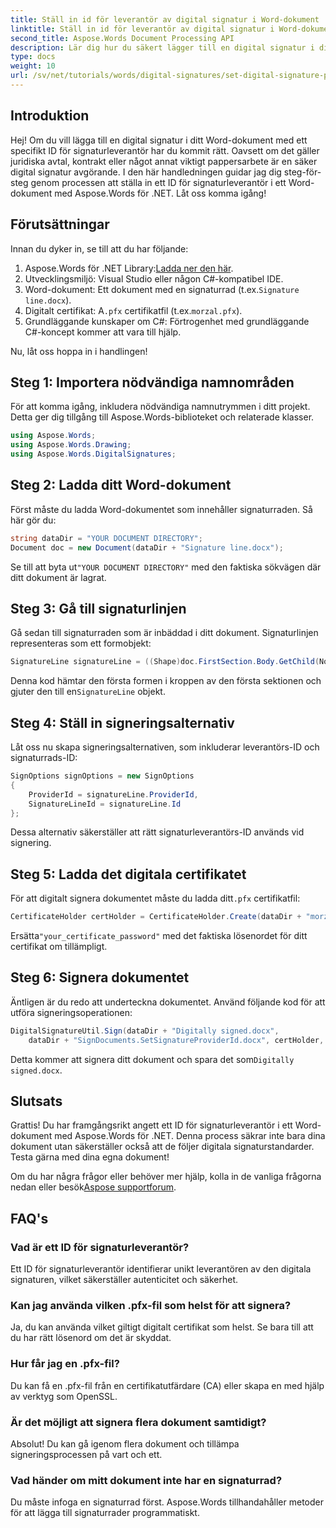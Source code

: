 ```yaml
---
title: Ställ in id för leverantör av digital signatur i Word-dokument
linktitle: Ställ in id för leverantör av digital signatur i Word-dokument
second_title: Aspose.Words Document Processing API
description: Lär dig hur du säkert lägger till en digital signatur i dina Word-dokument med ett specifikt ID för signaturleverantör med Aspose.Words för .NET.
type: docs
weight: 10
url: /sv/net/tutorials/words/digital-signatures/set-digital-signature-provider-id/
---
```

## Introduktion

Hej! Om du vill lägga till en digital signatur i ditt Word-dokument med ett specifikt ID för signaturleverantör har du kommit rätt. Oavsett om det gäller juridiska avtal, kontrakt eller något annat viktigt pappersarbete är en säker digital signatur avgörande. I den här handledningen guidar jag dig steg-för-steg genom processen att ställa in ett ID för signaturleverantör i ett Word-dokument med Aspose.Words för .NET. Låt oss komma igång!

## Förutsättningar

Innan du dyker in, se till att du har följande:

1. Aspose.Words för .NET Library:[Ladda ner den här](https://releases.aspose.com/words/net/).
2. Utvecklingsmiljö: Visual Studio eller någon C#-kompatibel IDE.
3.  Word-dokument: Ett dokument med en signaturrad (t.ex.`Signature line.docx`).
4.  Digitalt certifikat: A`.pfx` certifikatfil (t.ex.`morzal.pfx`).
5. Grundläggande kunskaper om C#: Förtrogenhet med grundläggande C#-koncept kommer att vara till hjälp.

Nu, låt oss hoppa in i handlingen!

## Steg 1: Importera nödvändiga namnområden

För att komma igång, inkludera nödvändiga namnutrymmen i ditt projekt. Detta ger dig tillgång till Aspose.Words-biblioteket och relaterade klasser.

```csharp
using Aspose.Words;
using Aspose.Words.Drawing;
using Aspose.Words.DigitalSignatures;
```

## Steg 2: Ladda ditt Word-dokument

Först måste du ladda Word-dokumentet som innehåller signaturraden. Så här gör du:

```csharp
string dataDir = "YOUR DOCUMENT DIRECTORY";
Document doc = new Document(dataDir + "Signature line.docx");
```

 Se till att byta ut`"YOUR DOCUMENT DIRECTORY"` med den faktiska sökvägen där ditt dokument är lagrat.

## Steg 3: Gå till signaturlinjen

Gå sedan till signaturraden som är inbäddad i ditt dokument. Signaturlinjen representeras som ett formobjekt:

```csharp
SignatureLine signatureLine = ((Shape)doc.FirstSection.Body.GetChild(NodeType.Shape, 0, true)).SignatureLine;
```

 Denna kod hämtar den första formen i kroppen av den första sektionen och gjuter den till en`SignatureLine` objekt.

## Steg 4: Ställ in signeringsalternativ

Låt oss nu skapa signeringsalternativen, som inkluderar leverantörs-ID och signaturrads-ID:

```csharp
SignOptions signOptions = new SignOptions
{
    ProviderId = signatureLine.ProviderId,
    SignatureLineId = signatureLine.Id
};
```

Dessa alternativ säkerställer att rätt signaturleverantörs-ID används vid signering.

## Steg 5: Ladda det digitala certifikatet

 För att digitalt signera dokumentet måste du ladda ditt`.pfx` certifikatfil:

```csharp
CertificateHolder certHolder = CertificateHolder.Create(dataDir + "morzal.pfx", "your_certificate_password");
```

 Ersätta`"your_certificate_password"` med det faktiska lösenordet för ditt certifikat om tillämpligt.

## Steg 6: Signera dokumentet

Äntligen är du redo att underteckna dokumentet. Använd följande kod för att utföra signeringsoperationen:

```csharp
DigitalSignatureUtil.Sign(dataDir + "Digitally signed.docx",
    dataDir + "SignDocuments.SetSignatureProviderId.docx", certHolder, signOptions);
```

 Detta kommer att signera ditt dokument och spara det som`Digitally signed.docx`.

## Slutsats

Grattis! Du har framgångsrikt angett ett ID för signaturleverantör i ett Word-dokument med Aspose.Words för .NET. Denna process säkrar inte bara dina dokument utan säkerställer också att de följer digitala signaturstandarder. Testa gärna med dina egna dokument!

 Om du har några frågor eller behöver mer hjälp, kolla in de vanliga frågorna nedan eller besök[Aspose supportforum](https://forum.aspose.com/c/words/8).

## FAQ's

### Vad är ett ID för signaturleverantör?

Ett ID för signaturleverantör identifierar unikt leverantören av den digitala signaturen, vilket säkerställer autenticitet och säkerhet.

### Kan jag använda vilken .pfx-fil som helst för att signera?

Ja, du kan använda vilket giltigt digitalt certifikat som helst. Se bara till att du har rätt lösenord om det är skyddat.

### Hur får jag en .pfx-fil?

Du kan få en .pfx-fil från en certifikatutfärdare (CA) eller skapa en med hjälp av verktyg som OpenSSL.

### Är det möjligt att signera flera dokument samtidigt?

Absolut! Du kan gå igenom flera dokument och tillämpa signeringsprocessen på vart och ett.

### Vad händer om mitt dokument inte har en signaturrad?

Du måste infoga en signaturrad först. Aspose.Words tillhandahåller metoder för att lägga till signaturrader programmatiskt.